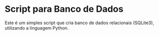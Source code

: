 # Script para Banco de Dados
Este é um simples script que cria banco de dados relacionais (SQLite3), utilizando a linguagem Python.
 
